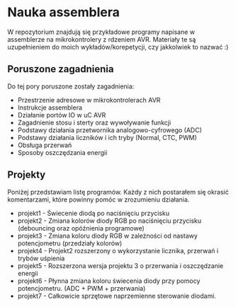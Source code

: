 # Nauka assemblera
W repozytorium znajdują się przykładowe programy napisane w assemblerze na mikrokontrolery z rdzeniem AVR. Materiały te są uzupełnieniem do moich wykładów/korepetycji, czy jakkolwiek to nazwać :)

## Poruszone zagadnienia
Do tej pory poruszone zostały zagadnienia:

* Przestrzenie adresowe w mikrokontrolerach AVR
* Instrukcje assemblera
* Działanie portów IO w uC AVR
* Zagadnienie stosu i sterty oraz wywoływanie funkcji
* Podstawy działania przetwornika analogowo-cyfrowego (ADC)
* Podstawy działania liczników i ich tryby (Normal, CTC, PWM)
* Obsługa przerwań
* Sposoby oszczędzania energii

## Projekty
Poniżej przedstawiam listę programów. Każdy z nich postarałem się okrasić komentarzami, które powinny pomóc w zrozumieniu działania.

* projekt1 - Świecenie diodą po naciśnięciu przycisku
* projekt2 - Zmiana kolorów diody RGB po naciśnięciu przycisku (debouncing oraz opóźnienia programowe)
* projekt3 - Zmiana koloru diody RGB w zależności od nastawy potencjometru (przedziały kolorów)
* projekt4 - Projekt2 rozszerzony o wykorzystanie licznika, przerwań i trybów uśpienia
* projekt5 - Rozszerzona wersja projektu 3 o przerwania i oszczędzanie energii
* projekt6 - Płynna zmiana koloru świecenia diody przy pomocy potencjometru. (ADC + PWM + przerwania)
* projekt7 - Całkowicie sprzętowe naprzemienne sterowanie diodami.
